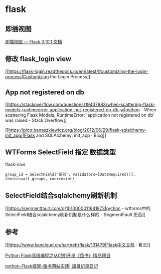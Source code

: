 # flask

## 即插视图

[即插视图 — Flask 0.10.1 文档](http://docs.jinkan.org/docs/flask/views.html)

## 修改 flask_login view

[[https://flask-login.readthedocs.io/en/latest/#customizing-the-login-process|Customizing the Login Process]]

## App not registered on db

[[https://stackoverflow.com/questions/19437883/when-scattering-flask-models-runtimeerror-application-not-registered-on-db-w|python - When scattering Flask Models, RuntimeError: &#39;application not registered on db&#39; was raised - Stack Overflow]]

[[https://piotr.banaszkiewicz.org/blog/2012/06/29/flask-sqlalchemy-init_app/|Flask and SQLAlchemy: init_app &middot; Blog]]

## WTForms SelectField 指定 数据类型

flask-navi 


```
group_id = SelectField('组别', validators=[DataRequired()], choices=all_groups, coerce=int)

```

## SelectField结合sqlalchemy刷新机制

[[https://segmentfault.com/q/1010000011641873|python - wtforms中的SelectField结合sqlalchemy刷新机制是什么样的 - SegmentFault 思否]]

## 参考

[[https://www.kancloud.cn/hartnett/flask/131479|Flask中文文档 · 看云]]

[Python Flask高级编程之从0到1开发《鱼书》精品项目](https://coding.imooc.com/class/chapter/194.html)

[python-Flask框架-鱼书网站实践| 超哥记录日记](http://xchcloud.cn/python-Flask%E6%A1%86%E6%9E%B6-%E9%B1%BC%E4%B9%A6%E7%BD%91%E7%AB%99%E5%AE%9E%E8%B7%B5/)

